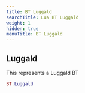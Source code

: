 ```yaml
---
title: BT Luggald
searchTitle: Lua BT Luggald
weight: 1
hidden: true
menuTitle: BT Luggald
---
```

## Luggald

This represents a Luggald BT
```lua
BT.Luggald
```